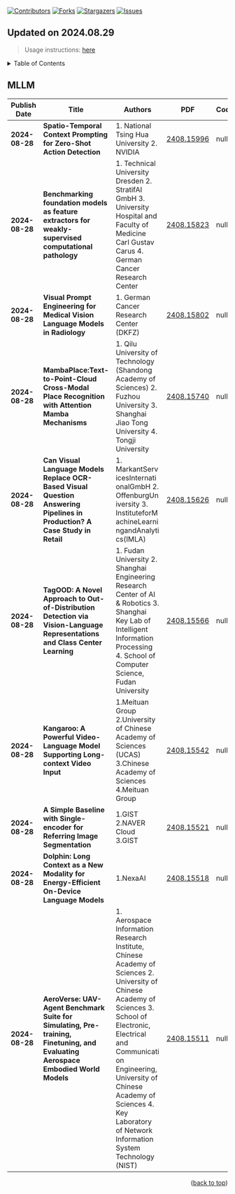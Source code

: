 [![Contributors][contributors-shield]][contributors-url]
[![Forks][forks-shield]][forks-url]
[![Stargazers][stars-shield]][stars-url]
[![Issues][issues-shield]][issues-url]

## Updated on 2024.08.29
> Usage instructions: [here](./docs/README.md#usage)

<details>
  <summary>Table of Contents</summary>
  <ol>
    <li><a href=#mllm>MLLM</a></li>
  </ol>
</details>

## MLLM

|Publish Date|Title|Authors|PDF|Code|
|---|---|---|---|---|
|**2024-08-28**|**Spatio-Temporal Context Prompting for Zero-Shot Action Detection**|<div style="width:100px;">1. National Tsing Hua University 2. NVIDIA</div>|[2408.15996](http://arxiv.org/abs/2408.15996)|null|
|**2024-08-28**|**Benchmarking foundation models as feature extractors for weakly-supervised computational pathology**|<div style="width:100px;">1. Technical University Dresden 2. StratifAI GmbH 3. University Hospital and Faculty of Medicine Carl Gustav Carus 4. German Cancer Research Center</div>|[2408.15823](http://arxiv.org/abs/2408.15823)|null|
|**2024-08-28**|**Visual Prompt Engineering for Medical Vision Language Models in Radiology**|<div style="width:100px;">1. German Cancer Research Center (DKFZ)</div>|[2408.15802](http://arxiv.org/abs/2408.15802)|null|
|**2024-08-28**|**MambaPlace:Text-to-Point-Cloud Cross-Modal Place Recognition with Attention Mamba Mechanisms**|<div style="width:100px;">1. Qilu University of Technology (Shandong Academy of Sciences) 2. Fuzhou University 3. Shanghai Jiao Tong University 4. Tongji University</div>|[2408.15740](http://arxiv.org/abs/2408.15740)|null|
|**2024-08-28**|**Can Visual Language Models Replace OCR-Based Visual Question Answering Pipelines in Production? A Case Study in Retail**|<div style="width:100px;">1. MarkantServicesInternationalGmbH 2. OffenburgUniversity 3. InstituteforMachineLearningandAnalytics(IMLA)</div>|[2408.15626](http://arxiv.org/abs/2408.15626)|null|
|**2024-08-28**|**TagOOD: A Novel Approach to Out-of-Distribution Detection via Vision-Language Representations and Class Center Learning**|<div style="width:100px;">1. Fudan University 2. Shanghai Engineering Research Center of AI & Robotics 3. Shanghai Key Lab of Intelligent Information Processing 4. School of Computer Science, Fudan University</div>|[2408.15566](http://arxiv.org/abs/2408.15566)|null|
|**2024-08-28**|**Kangaroo: A Powerful Video-Language Model Supporting Long-context Video Input**|<div style="width:100px;">1.Meituan Group 2.University of Chinese Academy of Sciences (UCAS) 3.Chinese Academy of Sciences 4.Meituan Group</div>|[2408.15542](http://arxiv.org/abs/2408.15542)|null|
|**2024-08-28**|**A Simple Baseline with Single-encoder for Referring Image Segmentation**|<div style="width:100px;">1.GIST 2.NAVER Cloud 3.GIST</div>|[2408.15521](http://arxiv.org/abs/2408.15521)|null|
|**2024-08-28**|**Dolphin: Long Context as a New Modality for Energy-Efficient On-Device Language Models**|<div style="width:100px;">1.NexaAI</div>|[2408.15518](http://arxiv.org/abs/2408.15518)|null|
|**2024-08-28**|**AeroVerse: UAV-Agent Benchmark Suite for Simulating, Pre-training, Finetuning, and Evaluating Aerospace Embodied World Models**|<div style="width:100px;">1. Aerospace Information Research Institute, Chinese Academy of Sciences 2. University of Chinese Academy of Sciences 3. School of Electronic, Electrical and Communication Engineering, University of Chinese Academy of Sciences 4. Key Laboratory of Network Information System Technology (NIST)</div>|[2408.15511](http://arxiv.org/abs/2408.15511)|null|

<p align=right>(<a href=#updated-on-20240829>back to top</a>)</p>

[contributors-shield]: https://img.shields.io/github/contributors/Vincentqyw/cv-arxiv-daily.svg?style=for-the-badge
[contributors-url]: https://github.com/Vincentqyw/cv-arxiv-daily/graphs/contributors
[forks-shield]: https://img.shields.io/github/forks/Vincentqyw/cv-arxiv-daily.svg?style=for-the-badge
[forks-url]: https://github.com/Vincentqyw/cv-arxiv-daily/network/members
[stars-shield]: https://img.shields.io/github/stars/Vincentqyw/cv-arxiv-daily.svg?style=for-the-badge
[stars-url]: https://github.com/Vincentqyw/cv-arxiv-daily/stargazers
[issues-shield]: https://img.shields.io/github/issues/Vincentqyw/cv-arxiv-daily.svg?style=for-the-badge
[issues-url]: https://github.com/Vincentqyw/cv-arxiv-daily/issues

